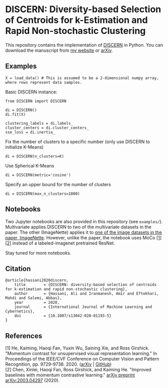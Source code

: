 # DISCERN: Diversity-based Selection of Centroids for k-Estimation and Rapid Non-stochastic Clustering
This repository contains the implementation of [DISCERN](https://link.springer.com/article/10.1007/s13042-020-01193-5) in Python. You can download the manuscript from [my website](https://alihassanijr.com/files/DISCERN.pdf) or [arXiv](https://arxiv.org/abs/1910.05933).

## Examples
```python3
X = load_data() # This is assumed to be a 2-dimensional numpy array, where rows represent data samples.
```
Basic DISCERN instance:
```python3
from DISCERN import DISCERN

di = DISCERN()
di.fit(X)

clustering_labels = di.labels_
cluster_centers = di.cluster_centers_
sse_loss = di.inertia_
```
Fix the number of clusters to a specific number (only use DISCERN to initialize K-Means)
```python3
di = DISCERN(n_clusters=K)
```
Use Spherical K-Means
```python3
di = DISCERN(metric='cosine')
```
Specify an upper bound for the number of clusters
```python3
di = DISCERN(max_n_clusters=1000)
```

## Notebooks

Two Jupyter notebooks are also provided in this repository (see `examples/`). Multivariate applies DISCERN to two of the multivariate datasets in the paper.
The other (ImageNette) applies it to <a href="https://github.com/fastai/imagenette">one of the image datasets in the paper, ImageNette</a>. However, unlike the paper, the notebook uses MoCo <a href="#moco">[1]</a><a href="#mocov2">[2]</a> instead of a labeled-imagenet pretrained ResNet.

Stay tuned for more notebooks.

## Citation
```
@article{hassani2020discern,
	title        = {DISCERN: diversity-based selection of centroids for k-estimation and rapid non-stochastic clustering},
	author       = {Hassani, Ali and Iranmanesh, Amir and Eftekhari, Mahdi and Salemi, Abbas},
	year         = 2020,
	journal      = {International Journal of Machine Learning and Cybernetics},
	doi          = {10.1007/s13042-020-01193-5}
}
```

## References

<div id="moco">
[1] He, Kaiming, Haoqi Fan, Yuxin Wu, Saining Xie, and Ross Girshick. "Momentum contrast for unsupervised visual representation learning." In Proceedings of the IEEE/CVF Conference on Computer Vision and Pattern Recognition, pp. 9729-9738. 2020. (<a href="https://arxiv.org/abs/1911.05722">arXiv</a> | <a href="https://github.com/facebookresearch/moco/">GitHub</a>) 
</div>
<div id="mocov2">
[2] Chen, Xinlei, Haoqi Fan, Ross Girshick, and Kaiming He. "Improved baselines with momentum contrastive learning." <a href="https://arxiv.org/abs/1911.05722">arXiv preprint arXiv:2003.04297</a> (2020).
</div>
